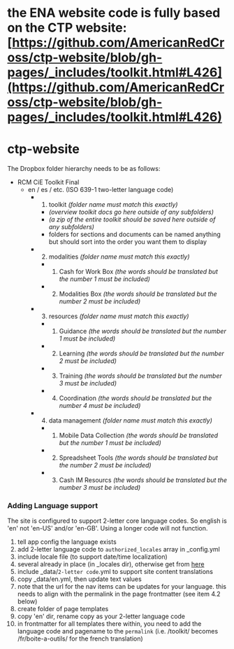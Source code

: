 # the ENA website code is fully based on the CTP website: [https://github.com/AmericanRedCross/ctp-website/blob/gh-pages/_includes/toolkit.html#L426](https://github.com/AmericanRedCross/ctp-website/blob/gh-pages/_includes/toolkit.html#L426) 

# ctp-website

The Dropbox folder hierarchy needs to be as follows:

- RCM CiE Toolkit Final
  - en / es / etc. (ISO 639-1 two-letter language code)
    - 1. toolkit *(folder name must match this exactly)*
      - *(overview toolkit docs go here outside of any subfolders)*
      - *(a zip of the entire toolkit should be saved here outside of any subfolders)*
      - folders for sections and documents can be named anything but should sort into the order you want them to display
    - 2. modalities *(folder name must match this exactly)*
      - 1. Cash for Work Box *(the words should be translated but the number 1 must be included)*
      - 2. Modalities Box *(the words should be translated but the number 2 must be included)*
    - 3. resources *(folder name must match this exactly)*
      - 1. Guidance *(the words should be translated but the number 1 must be included)*
      - 2. Learning *(the words should be translated but the number 2 must be included)*  
      - 3. Training *(the words should be translated but the number 3 must be included)*
      - 4. Coordination *(the words should be translated but the number 4 must be included)*
    - 4. data management *(folder name must match this exactly)*
      - 1. Mobile Data Collection *(the words should be translated but the number 1 must be included)*
      - 2. Spreadsheet Tools *(the words should be translated but the number 2 must be included)*  
      - 3. Cash IM Resourcs *(the words should be translated but the number 3 must be included)*


### Adding Language support
The site is configured to support 2-letter core language codes. So english is 'en' not 'en-US' and/or 'en-GB'. Using a longer code will not function.

1. tell app config the language exists
  1. add 2-letter language code to ```authorized_locales``` array in \_config.yml
2. include locale file (to support date/time localization)
  1. several already in place (in \_locales dir), otherwise get from [here](https://github.com/svenfuchs/rails-i18n/tree/master/rails/locale)
3. include \_data/```2-letter code```.yml to support site content translations
  1. copy \_data/en.yml, then update text values
  2. note that the url for the nav items can be updates for your language. this needs to align with the permalink in the page frontmatter (see item 4.2 below)
4. create folder of page templates
  1. copy 'en' dir, rename copy as your 2-letter language code
  2. in frontmatter for all templates there within, you need to add the language code and pagename to the ```permalink``` (i.e. /toolkit/ becomes /fr/boite-a-outils/ for the french translation)
